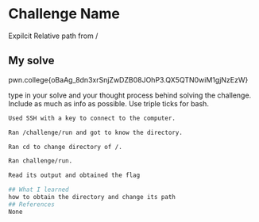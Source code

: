# Challenge Name
Expilcit Relative path from /

## My solve
pwn.college{oBaAg_8dn3xrSnjZwDZB08JOhP3.QX5QTN0wiM1gjNzEzW}

type in your solve and your thought process behind solving the challenge. Include as much as info as possible. Use triple ticks for bash.
```bash
Used SSH with a key to connect to the computer.

Ran /challenge/run and got to know the directory.

Ran cd to change directory of /.

Ran challenge/run.

Read its output and obtained the flag

## What I learned
how to obtain the directory and change its path
## References 
None